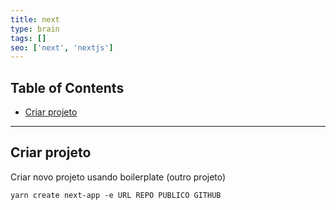 ```yaml
---
title: next
type: brain
tags: []
seo: ['next', 'nextjs']
---
```


## Table of Contents

- [Criar projeto](#criar-projeto)


<a name="criar-projeto"></a>
<hr>

## Criar projeto

Criar novo projeto usando boilerplate (outro projeto)
```
yarn create next-app -e URL REPO PUBLICO GITHUB
```
